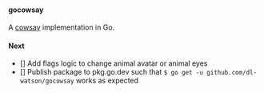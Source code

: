 #### gocowsay

A [cowsay](https://en.wikipedia.org/wiki/Cowsay) implementation in Go. 

#### Next 
- [] Add flags logic to change animal avatar or animal eyes
- [] Publish package to pkg.go.dev such that `$ go get -u github.com/dl-watson/gocowsay` works as expected